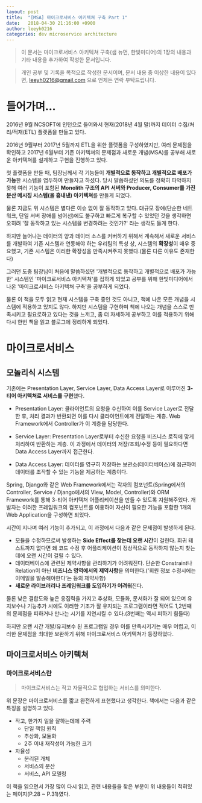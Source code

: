 ```yaml
---
layout: post
title:  "[MSA] 마이크로서비스 아키텍쳐 구축 Part 1"
date:   2018-04-30 21:16:00 +0900
author: leeyh0216
categories: dev microservice architecture
---
```


> 이 문서는 마이크로서비스 아키텍쳐 구축(샘 뉴먼, 한빛미디어)의 1장의 내용과 기타 내용을 추가하여 작성한 문서입니다.

> 개인 공부 및 기록을 목적으로 작성한 문서이며, 문서 내용 중 이상한 내용이 있다면, leeyh0216@gmail.com 으로 언제든 연락 부탁드립니다.

# 들어가며...

2016년 9월 NCSOFT에 인턴으로 들어와서 현재(2018년 4월 말)까지 데이터 수집/처리/적재(ETL) 플랫폼을 만들고 있다.

2016년 9월부터 2017년 5월까지 ETL을 위한 플랫폼을 구성하였지만, 여러 문제점을 확인하고 2017년 6월부터 기존 아키텍쳐의 문제점과 새로운 개념(MSA)를 공부해 새로운 아키텍쳐를 설계하고 구현을 진행하고 있다.

첫 플랫폼을 만들 때, 팀장님께서 각 기능들이 **개별적으로 동작하고 개별적으로 배포가 가능**한 시스템을 염두하여 만들자고 하셨다. 당시 말씀하셨던 의도를 정확히 파악하지 못해 여러 기능이 포함된 **Monolith 구조의 API 서버와 Producer, Consumer를 가진 분산 메시징 시스템(을 흉내낸) 아키텍쳐**를 만들게 되었다.

물론 지금도 위 시스템은 별다른 이슈 없이 잘 동작하고 있다. 대규모 장애(단순한 네트워크, 단일 서버 장애를 넘어선)에도 불구하고 빠르게 복구할 수 있었던 것을 생각하면 오히려 '잘 동작하고 있는 시스템을 변경하려는 것인가?' 라는 생각도 들게 한다.

하지만 늘어나는 데이터의 양과 데이터 소스를 커버하기 위해서 계속해서 새로운 서비스를 개발하여 기존 시스템과 연동해야 하는 우리팀의 특성 상, 시스템의 **확장성**이 매우 중요했고, 기존 시스템은 이러한 확장성을 만족시켜주지 못했다.(물론 다른 이유도 존재한다)

그러던 도중 팀장님이 처음에 말씀하셨던 '개벌적으로 동작하고 개별적으로 배포가 가능한' 시스템인 '마이크로서비스 아키텍쳐'를 접하게 되었고 공부를 위해 한빛미디어에서 나온 '마이크로서비스 아키텍쳐 구축'을 공부하게 되었다.

물론 이 책을 모두 읽고 현재 시스템을 구축 중인 것도 아니고, 책에 나온 모든 개념을 시스템에 적용하고 있지도 않다. 하지만 시스템을 구현하며 책에 나오는 개념을 스스로 만족시키고 필요로하고 있다는 것을 느끼고, 좀 더 자세하게 공부하고 이를 적용하기 위해 다시 한번 책을 읽고 블로그에 정리하게 되었다.

# 마이크로서비스

## 모놀리식 시스템

기존에는 Presentation Layer, Service Layer, Data Access Layer로 이루어진 **3-티어 아키텍쳐로 서비스를 구현**했다.

- Presentation Layer: 클라이언트의 요청을 수신하여 이를 Service Layer로 전달한 후, 처리 결과가 반환되면 이를 다시 클라이언트에게 전달하는 계층. Web Framework에서 Controller가 이 계층을 담당한다.

- Service Layer: Presentation Layer로부터 수신한 요청을 비즈니스 로직에 맞게 처리하여 반환하는 계층. 이 과정에서 데이터의 저장/조회/수정 등이 필요하다면 Data Access Layer까지 접근한다.

- Data Access Layer: 데이터를 영구히 저장하는 보관소(데이터베이스)에 접근하여 데이터를 조작할 수 있는 기능을 제공하는 계층이다.

Spring, Django와 같은 Web Framework에서는 각자의 컴포넌트(Spring에서의 Controller, Service / Django에서의 View, Model, Controller)와 ORM Framework를 통해 3-티어 아키텍쳐 어플리케이션을 만들 수 있도록 지원해주었다.
개발자는 이러한 프레임워크의 컴포넌트를 이용하여 자신이 필요한 기능을 포함한 1개의 Web Application을 구성하면 되었다.

시간이 지나며 여러 기능이 추가되고, 이 과정에서 다음과 같은 문제점이 발생하게 된다.

- 모듈을 수정하므로써 발생하는 **Side Effect를 찾는데 오랜 시간**이 걸린다. 회귀 테스트까지 없다면 왜 코드 수정 후 어플리케이션이 정상적으로 동작하지 않는지 찾는데에 오랜 시간이 걸릴 수 있다.
- 데이터베이스에 관련된 제약사항을 관리하기가 어려워진다. 단순한 Constraint나 Relation이 아닌 **비즈니스 영역에서의 제약사항**을 의미한다.('회원 정보 수정시에는 이메일을 발송해야한다'는 등의 제약사항)
- **새로운 라이브러리나 프레임워크를 도입하기가 어려워**진다.

물론 낮은 결합도와 높은 응집력을 가지고 추상화, 모듈화, 문서화가 잘 되어 있으며 유지보수나 기능추가 시에도 이러한 기조가 잘 유지되는 프로그램이라면 적어도 1,2번째의 문제점을 피하거나 만나는 시기를 지연시킬 수 있다.(3번째는 역시 피하기 힘들다)

하지만 오랜 시간 개발/유지보수 된 프로그램일 경우 이를 만족시키기는 매우 어렵고, 이러한 문제점을 최대한 보완하기 위해 마이크로서비스 아키텍쳐가 등장하였다.

## 마이크로서비스 아키텍쳐

### 마이크로서비스란
> 마이크로서비스는 작고 자율적으로 협업하는 서비스를 의미한다.

위 문장은 마이크로서비스를 짧고 완전하게 표현했다고 생각한다. 책에서는 다음과 같은 특징을 설명하고 있다.

- 작고, 한가지 일을 잘하는데에 주력
  - 단일 책임 원칙
  - 추상화, 모듈화
  - 2주 이내 재작성이 가능한 크기
- 자율성
  - 분리된 개체
  - 서비스의 분산
  - 서비스, API 모델링

이 책을 읽으면서 가장 많이 다시 읽고, 관련 내용들을 찾은 부분이 위 내용들이 적혀있는 페이지(P.28 ~ P.31)였다. 